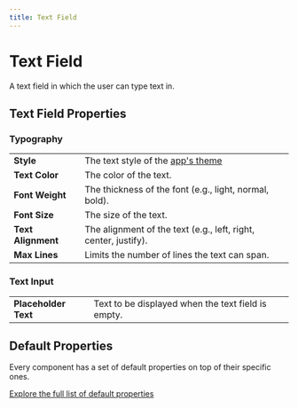 ```yaml
---
title: Text Field
---
```


# Text Field

A text field in which the user can type text in.

## Text Field Properties

### Typography

|                    |                                                                 |
|--------------------|-----------------------------------------------------------------|
| **Style**          | The text style of the [app's theme](/docs/building/theming)     |
| **Text Color**     | The color of the text.                                          |
| **Font Weight**    | The thickness of the font (e.g., light, normal, bold).          |
| **Font Size**      | The size of the text.                                           |
| **Text Alignment** | The alignment of the text (e.g., left, right, center, justify). |
| **Max Lines**      | Limits the number of lines the text can span.                   |

### Text Input

|                      |                                                    |
|----------------------|----------------------------------------------------|
| **Placeholder Text** | Text to be displayed when the text field is empty. |

## Default Properties

Every component has a set of default properties on top of their specific ones.

[Explore the full list of default properties](/docs/components)